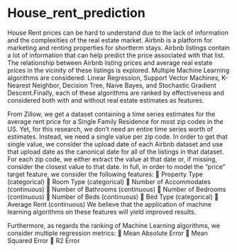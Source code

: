 # House_rent_prediction
House Rent prices can be hard to understand due to the lack of information and the complexities of the real estate market. 
Airbnb is a platform for marketing and renting properties for shortterm stays. Airbnb listings contain a lot of information that can help predict the price 
associated with that list. The relationship between Airbnb listing prices and average real estate prices in the vicinity of these listings is explored. 
Multiple Machine Learning algorithms are considered: Linear Regression, Support Vector Machines, K-Nearest Neighbor, Decision Tree, Naive Bayes, and 
Stochastic Gradient Descent.Finally, each of these algorithms are ranked by effectiveness and considered both with and without real estate estimates as features.

From Zillow, we get a dataset containing a time series estimates for the average rent price for
a Single Family Residence for most zip codes in the US. Yet, for this research, we don’t need
an entire time series worth of estimates. Instead, we need a single value per zip code.
In order to get that single value, we consider the upload date of each Airbnb dataset and use
that upload date as the canonical date for all of the listings in that dataset. For each zip code,
we either extract the value at that date or, if missing, consider the closest value to that date. In
full, in order to model the “price” target feature, we consider the following features:
 Property Type (categorical)
 Room Type (categorical)
 Number of Accommodates (continuous)
 Number of Bathrooms (continuous)
 Number of Bedrooms (continuous)
 Number of Beds (continuous)
 Bed Type (categorical)
 Average Rent (continuous)
We believe that the application of machine learning algorithms on these features will yield
improved results.

Furthermore, as regards the ranking of Machine Learning algorithms, we consider multiple
regression metrics:
 Mean Absolute Error
 Mean Squared Error
 R2 Error
